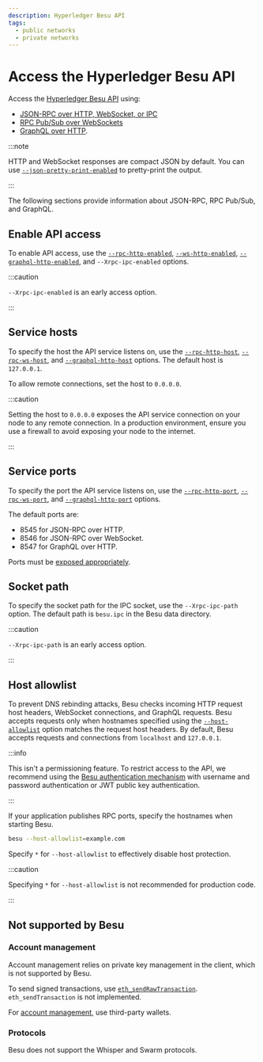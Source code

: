 ```yaml
---
description: Hyperledger Besu API
tags:
  - public networks
  - private networks
---
```


# Access the Hyperledger Besu API

Access the [Hyperledger Besu API](../../reference/api/index.md) using:

- [JSON-RPC over HTTP, WebSocket, or IPC](json-rpc.md)
- [RPC Pub/Sub over WebSockets](rpc-pubsub.md)
- [GraphQL over HTTP](graphql.md).

:::note

HTTP and WebSocket responses are compact JSON by default. You can use [`--json-pretty-print-enabled`](../../reference/cli/options.md#json-pretty-print-enabled) to pretty-print the output.

:::

The following sections provide information about JSON-RPC, RPC Pub/Sub, and GraphQL.

## Enable API access

To enable API access, use the [`--rpc-http-enabled`](../../reference/cli/options.md#rpc-http-enabled), [`--ws-http-enabled`](../../reference/cli/options.md#rpc-ws-enabled), [`--graphql-http-enabled`](../../reference/cli/options.md#graphql-http-enabled), and `--Xrpc-ipc-enabled` options.

:::caution

`--Xrpc-ipc-enabled` is an early access option.

:::

## Service hosts

To specify the host the API service listens on, use the [`--rpc-http-host`](../../reference/cli/options.md#rpc-http-host), [`--rpc-ws-host`](../../reference/cli/options.md#rpc-ws-host), and [`--graphql-http-host`](../../reference/cli/options.md#graphql-http-host) options. The default host is `127.0.0.1`.

To allow remote connections, set the host to `0.0.0.0`.

:::caution

Setting the host to `0.0.0.0` exposes the API service connection on your node to any remote connection. In a production environment, ensure you use a firewall to avoid exposing your node to the internet.

:::

## Service ports

To specify the port the API service listens on, use the [`--rpc-http-port`](../../reference/cli/options.md#rpc-http-port), [`--rpc-ws-port`](../../reference/cli/options.md#rpc-ws-port), and [`--graphql-http-port`](../../reference/cli/options.md#graphql-http-port) options.

The default ports are:

- 8545 for JSON-RPC over HTTP.
- 8546 for JSON-RPC over WebSocket.
- 8547 for GraphQL over HTTP.

Ports must be [exposed appropriately](../connect/configure-ports.md).

## Socket path

To specify the socket path for the IPC socket, use the `--Xrpc-ipc-path` option. The default path is `besu.ipc` in the Besu data directory.

:::caution

`--Xrpc-ipc-path` is an early access option.

:::

## Host allowlist

To prevent DNS rebinding attacks, Besu checks incoming HTTP request host headers, WebSocket connections, and GraphQL requests. Besu accepts requests only when hostnames specified using the [`--host-allowlist`](../../reference/cli/options.md#host-allowlist) option matches the request host headers. By default, Besu accepts requests and connections from `localhost` and `127.0.0.1`.

:::info

This isn't a permissioning feature. To restrict access to the API, we recommend using the [Besu authentication mechanism](authenticate.md) with username and password authentication or JWT public key authentication.

:::

If your application publishes RPC ports, specify the hostnames when starting Besu.

```bash
besu --host-allowlist=example.com
```

Specify `*` for `--host-allowlist` to effectively disable host protection.

:::caution

Specifying `*` for `--host-allowlist` is not recommended for production code.

:::

## Not supported by Besu

### Account management

Account management relies on private key management in the client, which is not supported by Besu.

To send signed transactions, use [`eth_sendRawTransaction`](../../reference/api/index.md#eth_sendrawtransaction). `eth_sendTransaction` is not implemented.

For [account management](../send-transactions.md#use-wallets-for-key-management), use third-party wallets.

### Protocols

Besu does not support the Whisper and Swarm protocols.

